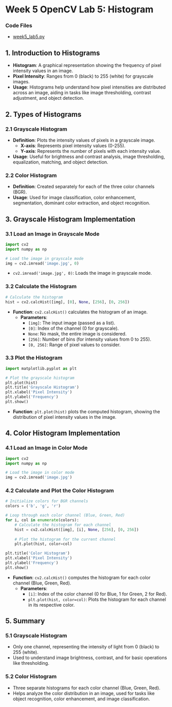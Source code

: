 # Week 5 OpenCV Lab 5: Histogram

### Code Files
- [week5_lab5.py](week5_lab5.py)

## 1. Introduction to Histograms
- **Histogram**: A graphical representation showing the frequency of pixel intensity values in an image.
- **Pixel Intensity**: Ranges from 0 (black) to 255 (white) for grayscale images.
- **Usage**: Histograms help understand how pixel intensities are distributed across an image, aiding in tasks like image thresholding, contrast adjustment, and object detection.

## 2. Types of Histograms

### 2.1 Grayscale Histogram
- **Definition**: Plots the intensity values of pixels in a grayscale image.
  - **X-axis**: Represents pixel intensity values (0-255).
  - **Y-axis**: Represents the number of pixels with each intensity value.
- **Usage**: Useful for brightness and contrast analysis, image thresholding, equalization, matching, and object detection.

### 2.2 Color Histogram
- **Definition**: Created separately for each of the three color channels (BGR).
- **Usage**: Used for image classification, color enhancement, segmentation, dominant color extraction, and object recognition.

## 3. Grayscale Histogram Implementation

### 3.1 Load an Image in Grayscale Mode
```python
import cv2
import numpy as np

# Load the image in grayscale mode
img = cv2.imread('image.jpg', 0)
```
- `cv2.imread('image.jpg', 0)`: Loads the image in grayscale mode.

### 3.2 Calculate the Histogram
```python
# Calculate the histogram
hist = cv2.calcHist([img], [0], None, [256], [0, 256])
```
- **Function**: `cv2.calcHist()` calculates the histogram of an image.
  - **Parameters**:
    - `[img]`: The input image (passed as a list).
    - `[0]`: Index of the channel (0 for grayscale).
    - `None`: No mask, the entire image is considered.
    - `[256]`: Number of bins (for intensity values from 0 to 255).
    - `[0, 256]`: Range of pixel values to consider.

### 3.3 Plot the Histogram
```python
import matplotlib.pyplot as plt

# Plot the grayscale histogram
plt.plot(hist)
plt.title('Grayscale Histogram')
plt.xlabel('Pixel Intensity')
plt.ylabel('Frequency')
plt.show()
```
- **Function**: `plt.plot(hist)` plots the computed histogram, showing the distribution of pixel intensity values in the image.

## 4. Color Histogram Implementation

### 4.1 Load an Image in Color Mode
```python
import cv2
import numpy as np

# Load the image in color mode
img = cv2.imread('image.jpg')
```

### 4.2 Calculate and Plot the Color Histogram
```python
# Initialize colors for BGR channels
colors = ('b', 'g', 'r')

# Loop through each color channel (Blue, Green, Red)
for i, col in enumerate(colors):
    # Calculate the histogram for each channel
    hist = cv2.calcHist([img], [i], None, [256], [0, 256])
    
    # Plot the histogram for the current channel
    plt.plot(hist, color=col)

plt.title('Color Histogram')
plt.xlabel('Pixel Intensity')
plt.ylabel('Frequency')
plt.show()
```
- **Function**: `cv2.calcHist()` computes the histogram for each color channel (Blue, Green, Red).
  - **Parameters**:
    - `[i]`: Index of the color channel (0 for Blue, 1 for Green, 2 for Red).
    - `plt.plot(hist, color=col)`: Plots the histogram for each channel in its respective color.

## 5. Summary

### 5.1 Grayscale Histogram
- Only one channel, representing the intensity of light from 0 (black) to 255 (white).
- Used to understand image brightness, contrast, and for basic operations like thresholding.

### 5.2 Color Histogram
- Three separate histograms for each color channel (Blue, Green, Red).
- Helps analyze the color distribution in an image, used for tasks like object recognition, color enhancement, and image classification.